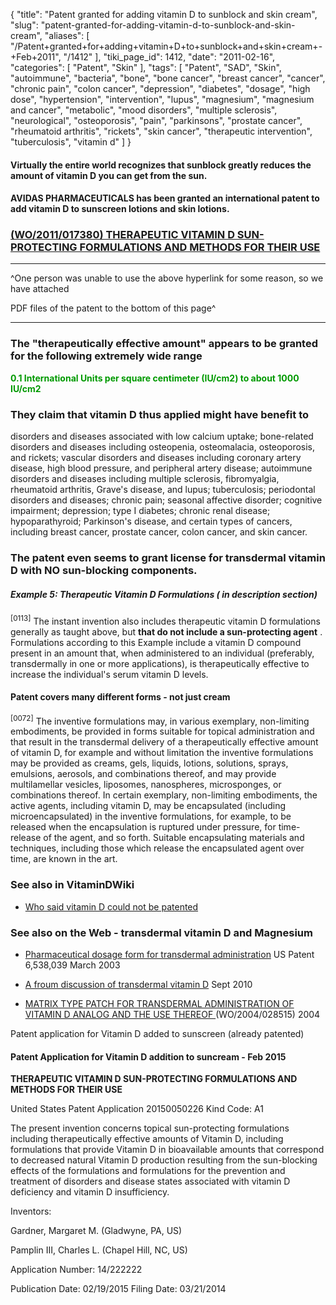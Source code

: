 {
    "title": "Patent granted for adding vitamin D to sunblock and skin cream",
    "slug": "patent-granted-for-adding-vitamin-d-to-sunblock-and-skin-cream",
    "aliases": [
        "/Patent+granted+for+adding+vitamin+D+to+sunblock+and+skin+cream+-+Feb+2011",
        "/1412"
    ],
    "tiki_page_id": 1412,
    "date": "2011-02-16",
    "categories": [
        "Patent",
        "Skin"
    ],
    "tags": [
        "Patent",
        "SAD",
        "Skin",
        "autoimmune",
        "bacteria",
        "bone",
        "bone cancer",
        "breast cancer",
        "cancer",
        "chronic pain",
        "colon cancer",
        "depression",
        "diabetes",
        "dosage",
        "high dose",
        "hypertension",
        "intervention",
        "lupus",
        "magnesium",
        "magnesium and cancer",
        "metabolic",
        "mood disorders",
        "multiple sclerosis",
        "neurological",
        "osteoporosis",
        "pain",
        "parkinsons",
        "prostate cancer",
        "rheumatoid arthritis",
        "rickets",
        "skin cancer",
        "therapeutic intervention",
        "tuberculosis",
        "vitamin d"
    ]
}


#### Virtually the entire world recognizes that sunblock greatly reduces the amount of vitamin D you can get from the sun.

#### AVIDAS PHARMACEUTICALS has been granted an international patent to add vitamin D to sunscreen lotions and skin lotions.

### [(WO/2011/017380) THERAPEUTIC VITAMIN D SUN-PROTECTING FORMULATIONS AND METHODS FOR THEIR USE](http://www.wipo.int/pctdb/en/wo.jsp?IA=US2010044319&DISPLAY=STATUS)

- - - - - - - - - - - - - - - - - - - 

^One person was unable to use the above hyperlink for some reason, so we have attached

PDF files of the patent to the bottom of this page^

- - - - - - - - - - - 

### The "therapeutically effective amount" appears to be granted for the following extremely wide range

 **<span style="color:#090;">0.1 International Units per square centimeter (IU/cm2) to about 1000 IU/cm2</span>** 

### They claim that vitamin D thus applied might have benefit to

disorders and diseases associated with low calcium uptake; bone-related disorders and diseases including osteopenia, osteomalacia, osteoporosis, and rickets; vascular disorders and diseases including coronary artery disease, high blood pressure, and peripheral artery disease; autoimmune disorders and diseases including multiple sclerosis, fibromyalgia, rheumatoid arthritis, Grave's disease, and lupus; tuberculosis; periodontal disorders and diseases; chronic pain; seasonal affective disorder; cognitive impairment; depression; type I diabetes; chronic renal disease; hypoparathyroid; Parkinson's disease, and certain types of cancers, including breast cancer, prostate cancer, colon cancer, and skin cancer. 

### The patent even seems to grant license for transdermal vitamin D with NO sun-blocking components.

##### Example 5: Therapeutic Vitamin D Formulations ( in description section)

<sup>[0113]</sup> The instant invention also includes therapeutic vitamin D formulations generally as taught above, but  **that do not include a sun-protecting agent** . Formulations according to this Example include a vitamin D compound present in an amount that, when administered to an individual (preferably, transdermally in one or more applications), is therapeutically effective to increase the individual's serum vitamin D levels. 

#### Patent covers many different forms - not just cream

<sup>[0072]</sup> The inventive formulations may, in various exemplary, non-limiting embodiments, be provided in forms suitable for topical administration and that result in the transdermal delivery of a therapeutically effective amount of vitamin D, for example and without limitation the inventive formulations may be provided as creams, gels, liquids, lotions, solutions, sprays, emulsions, aerosols, and combinations thereof, and may provide multilamellar vesicles, liposomes, nanospheres, microsponges, or combinations thereof. In certain exemplary, non-limiting embodiments, the active agents, including vitamin D, may be encapsulated (including microencapsulated) in the inventive formulations, for example, to be released when the encapsulation is ruptured under pressure, for time-release of the agent, and so forth. Suitable encapsulating materials and techniques, including those which release the encapsulated agent over time, are known in the art. 

### See also in VitaminDWiki

* [Who said vitamin D could not be patented](/posts/who-said-vitamin-d-could-not-be-patented)

### See also on the Web - transdermal vitamin D  and Magnesium

* [Pharmaceutical dosage form for transdermal administration](http://www.patentstorm.us/patents/6538039/description.html) US Patent 6,538,039  March 2003

* [A froum discussion of transdermal vitamin D](http://www.musclechatroom.com/forum/archive/index.php/t-14845.html) Sept 2010

* [MATRIX TYPE PATCH FOR TRANSDERMAL ADMINISTRATION OF VITAMIN D ANALOG AND THE USE THEREOF ](http://www.wipo.int/pctdb/en/wo.jsp?WO=2004028515) (WO/2004/028515) 2004

Patent application for Vitamin D added to sunscreen (already patented)

#### Patent Application for Vitamin D addition to suncream - Feb 2015

 **THERAPEUTIC VITAMIN D SUN-PROTECTING FORMULATIONS AND METHODS FOR THEIR USE** 

United States Patent Application 20150050226 Kind Code: A1

The present invention concerns topical sun-protecting formulations including therapeutically effective amounts of Vitamin D, including formulations that provide Vitamin D in bioavailable amounts that correspond to decreased natural Vitamin D production resulting from the sun-blocking effects of the formulations and formulations for the prevention and treatment of disorders and disease states associated with vitamin D deficiency and vitamin D insufficiency.

Inventors:

Gardner, Margaret M. (Gladwyne, PA, US) 

Pamplin III, Charles L. (Chapel Hill, NC, US) 

Application Number: 14/222222

Publication Date: 02/19/2015 Filing Date: 03/21/2014